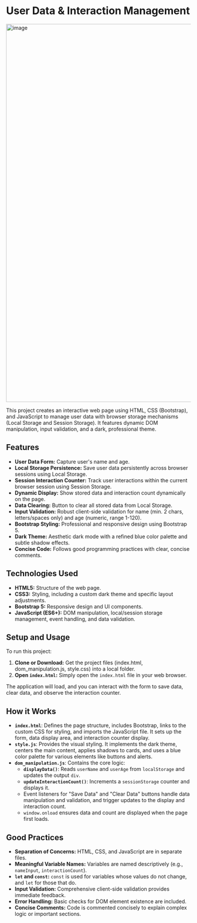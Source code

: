 # User Data & Interaction Management

<img width="1918" height="1031" alt="image" src="https://github.com/user-attachments/assets/1f0a4bde-c72a-456b-a7a0-b327997871dd" />


This project creates an interactive web page using HTML, CSS (Bootstrap), and JavaScript to manage user data with browser storage mechanisms (Local Storage and Session Storage). It features dynamic DOM manipulation, input validation, and a dark, professional theme.

## Features

* **User Data Form:** Capture user's name and age.
* **Local Storage Persistence:** Save user data persistently across browser sessions using Local Storage.
* **Session Interaction Counter:** Track user interactions within the current browser session using Session Storage.
* **Dynamic Display:** Show stored data and interaction count dynamically on the page.
* **Data Clearing:** Button to clear all stored data from Local Storage.
* **Input Validation:** Robust client-side validation for name (min. 2 chars, letters/spaces only) and age (numeric, range 1-120).
* **Bootstrap Styling:** Professional and responsive design using Bootstrap 5.
* **Dark Theme:** Aesthetic dark mode with a refined blue color palette and subtle shadow effects.
* **Concise Code:** Follows good programming practices with clear, concise comments.

## Technologies Used

* **HTML5:** Structure of the web page.
* **CSS3:** Styling, including a custom dark theme and specific layout adjustments.
* **Bootstrap 5:** Responsive design and UI components.
* **JavaScript (ES6+):** DOM manipulation, local/session storage management, event handling, and data validation.

## Setup and Usage

To run this project:

1.  **Clone or Download:** Get the project files (index.html, dom_manipulation.js, style.css) into a local folder.
2.  **Open `index.html`:** Simply open the `index.html` file in your web browser.

The application will load, and you can interact with the form to save data, clear data, and observe the interaction counter.

## How it Works

* **`index.html`**: Defines the page structure, includes Bootstrap, links to the custom CSS for styling, and imports the JavaScript file. It sets up the form, data display area, and interaction counter display.
* **`style.js`**: Provides the visual styling. It implements the dark theme, centers the main content, applies shadows to cards, and uses a blue color palette for various elements like buttons and alerts.
* **`dom_manipulation.js`**: Contains the core logic:
    * **`displayData()`**: Reads `userName` and `userAge` from `localStorage` and updates the output `div`.
    * **`updateInteractionCount()`**: Increments a `sessionStorage` counter and displays it.
    * Event listeners for "Save Data" and "Clear Data" buttons handle data manipulation and validation, and trigger updates to the display and interaction count.
    * `window.onload` ensures data and count are displayed when the page first loads.

## Good Practices

* **Separation of Concerns:** HTML, CSS, and JavaScript are in separate files.
* **Meaningful Variable Names:** Variables are named descriptively (e.g., `nameInput`, `interactionCount`).
* **`let` and `const`:** `const` is used for variables whose values do not change, and `let` for those that do.
* **Input Validation:** Comprehensive client-side validation provides immediate feedback.
* **Error Handling:** Basic checks for DOM element existence are included.
* **Concise Comments:** Code is commented concisely to explain complex logic or important sections.
